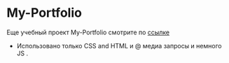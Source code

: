 # My-Portfolio

Еще  учебный проект My-Portfolio смотрите по  [ссылке](https://alexnew2021.github.io/My-Portfolio/)
- Использовано только CSS and HTML и @ медиа запросы и немного JS .
